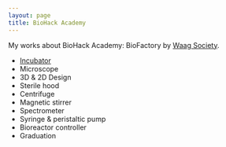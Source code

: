 ```yaml
---
layout: page
title: BioHack Academy
---
```


<p class="message">
  My works about BioHack Academy: BioFactory by <a href="http://waag.org/nl/project/biohack-academy-biofactory">Waag Society</a>.
</p>

* [Incubator](/BiohackAcademy/incubator/)
* Microscope
* 3D & 2D Design
* Sterile hood
* Centrifuge
* Magnetic stirrer
* Spectrometer
* Syringe & peristaltic pump
* Bioreactor controller
* Graduation

